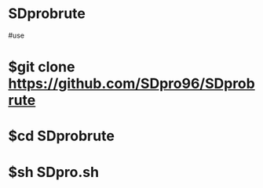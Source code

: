 
# SDprobrute 
#use
# $git clone https://github.com/SDpro96/SDprobrute
# $cd SDprobrute 
# $sh SDpro.sh
